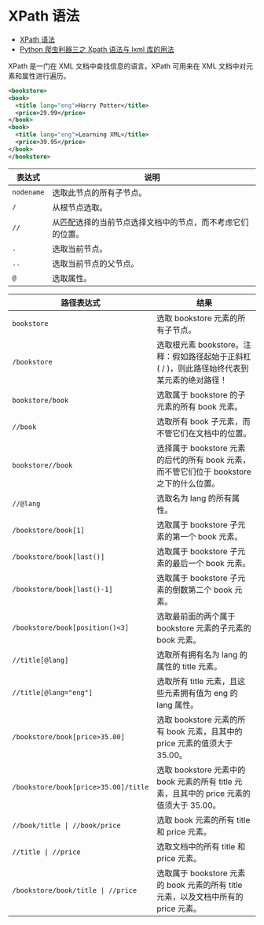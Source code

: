 # XPath 语法

- [XPath 语法](https://www.w3school.com.cn/xpath/xpath_syntax.asp)
- [Python 爬虫利器三之 Xpath 语法与 lxml 库的用法](https://cuiqingcai.com/2621.html)

XPath 是一门在 XML 文档中查找信息的语言。XPath 可用来在 XML 文档中对元素和属性进行遍历。

```xml
<bookstore>
<book>
  <title lang="eng">Harry Potter</title>
  <price>29.99</price>
</book>
<book>
  <title lang="eng">Learning XML</title>
  <price>39.95</price>
</book>
</bookstore>
```

| 表达式     | 说明                                                       |
| ---------- | ---------------------------------------------------------- |
| `nodename` | 选取此节点的所有子节点。                                   |
| `/`        | 从根节点选取。                                             |
| `//`       | 从匹配选择的当前节点选择文档中的节点，而不考虑它们的位置。 |
| `.`        | 选取当前节点。                                             |
| `..`       | 选取当前节点的父节点。                                     |
| `@`        | 选取属性。                                                 |

| 路径表达式                           | 结果                                                                                        |
| ------------------------------------ | ------------------------------------------------------------------------------------------- |
| `bookstore`                          | 选取 bookstore 元素的所有子节点。                                                           |
| `/bookstore`                         | 选取根元素 bookstore。注释：假如路径起始于正斜杠( / )，则此路径始终代表到某元素的绝对路径！ |
| `bookstore/book`                     | 选取属于 bookstore 的子元素的所有 book 元素。                                               |
| `//book`                             | 选取所有 book 子元素，而不管它们在文档中的位置。                                            |
| `bookstore//book`                    | 选择属于 bookstore 元素的后代的所有 book 元素，而不管它们位于 bookstore 之下的什么位置。    |
| `//@lang`                            | 选取名为 lang 的所有属性。                                                                  |
| `/bookstore/book[1]`                 | 选取属于 bookstore 子元素的第一个 book 元素。                                               |
| `/bookstore/book[last()]`            | 选取属于 bookstore 子元素的最后一个 book 元素。                                             |
| `/bookstore/book[last()-1]`          | 选取属于 bookstore 子元素的倒数第二个 book 元素。                                           |
| `/bookstore/book[position()<3]`      | 选取最前面的两个属于 bookstore 元素的子元素的 book 元素。                                   |
| `//title[@lang]`                     | 选取所有拥有名为 lang 的属性的 title 元素。                                                 |
| `//title[@lang="eng"]`               | 选取所有 title 元素，且这些元素拥有值为 eng 的 lang 属性。                                  |
| `/bookstore/book[price>35.00]`       | 选取 bookstore 元素的所有 book 元素，且其中的 price 元素的值须大于 35.00。                  |
| `/bookstore/book[price>35.00]/title` | 选取 bookstore 元素中的 book 元素的所有 title 元素，且其中的 price 元素的值须大于 35.00。   |
| `//book/title \| //book/price`       | 选取 book 元素的所有 title 和 price 元素。                                                  |
| `//title \| //price`                 | 选取文档中的所有 title 和 price 元素。                                                      |
| `/bookstore/book/title \| //price`   | 选取属于 bookstore 元素的 book 元素的所有 title 元素，以及文档中所有的 price 元素。         |
